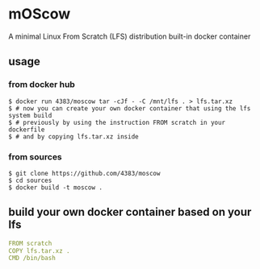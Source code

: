 # mOScow

A minimal Linux From Scratch (LFS) distribution built-in docker container

## usage

### from docker hub
```shell
$ docker run 4383/moscow tar -cJf - -C /mnt/lfs . > lfs.tar.xz
$ # now you can create your own docker container that using the lfs system build
$ # previously by using the instruction FROM scratch in your dockerfile
$ # and by copying lfs.tar.xz inside
```
### from sources
```shell
$ git clone https://github.com/4383/moscow
$ cd sources
$ docker build -t moscow .
```

## build your own docker container based on your lfs
```yaml
FROM scratch
COPY lfs.tar.xz .
CMD /bin/bash
```
